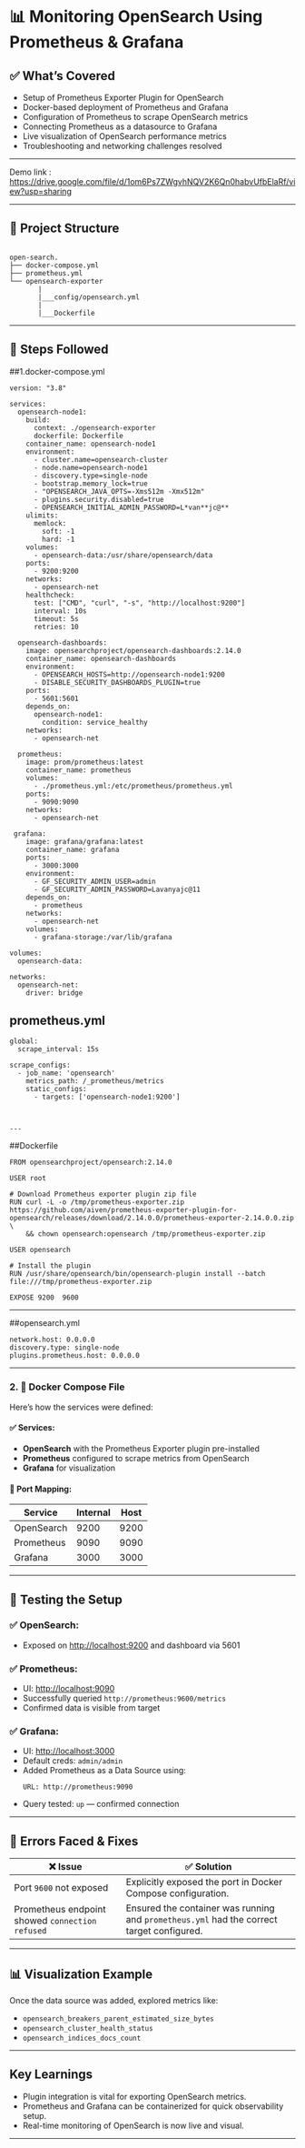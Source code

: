 # 📊 Monitoring OpenSearch Using Prometheus & Grafana
## ✅ What’s Covered

- Setup of Prometheus Exporter Plugin for OpenSearch
- Docker-based deployment of Prometheus and Grafana
- Configuration of Prometheus to scrape OpenSearch metrics
- Connecting Prometheus as a datasource to Grafana
- Live visualization of OpenSearch performance metrics
- Troubleshooting and networking challenges resolved

---
Demo link : https://drive.google.com/file/d/1om6Ps7ZWgvhNQV2K6Qn0habvUfbElaRf/view?usp=sharing

---

## 📁 Project Structure

```

open-search.
├── docker-compose.yml
├── prometheus.yml
└── opensearch-exporter
       |
       |___config/opensearch.yml
       |
       |___Dockerfile
```

---

## 🚀 Steps Followed

##1.docker-compose.yml
```
version: "3.8"

services:
  opensearch-node1:
    build:
      context: ./opensearch-exporter
      dockerfile: Dockerfile
    container_name: opensearch-node1
    environment:
      - cluster.name=opensearch-cluster
      - node.name=opensearch-node1
      - discovery.type=single-node
      - bootstrap.memory_lock=true
      - "OPENSEARCH_JAVA_OPTS=-Xms512m -Xmx512m"
      - plugins.security.disabled=true
      - OPENSEARCH_INITIAL_ADMIN_PASSWORD=L*van**jc@**
    ulimits:
      memlock:
        soft: -1
        hard: -1
    volumes:
      - opensearch-data:/usr/share/opensearch/data
    ports:
      - 9200:9200
    networks:
      - opensearch-net
    healthcheck:
      test: ["CMD", "curl", "-s", "http://localhost:9200"]
      interval: 10s
      timeout: 5s
      retries: 10

  opensearch-dashboards:
    image: opensearchproject/opensearch-dashboards:2.14.0
    container_name: opensearch-dashboards
    environment:
      - OPENSEARCH_HOSTS=http://opensearch-node1:9200
      - DISABLE_SECURITY_DASHBOARDS_PLUGIN=true
    ports:
      - 5601:5601
    depends_on:
      opensearch-node1:
        condition: service_healthy
    networks:
      - opensearch-net

  prometheus:
    image: prom/prometheus:latest
    container_name: prometheus
    volumes:
      - ./prometheus.yml:/etc/prometheus/prometheus.yml
    ports:
      - 9090:9090
    networks:
      - opensearch-net

 grafana:
    image: grafana/grafana:latest
    container_name: grafana
    ports:
      - 3000:3000
    environment:
      - GF_SECURITY_ADMIN_USER=admin
      - GF_SECURITY_ADMIN_PASSWORD=Lavanyajc@11
    depends_on:
      - prometheus
    networks:
      - opensearch-net
    volumes:
      - grafana-storage:/var/lib/grafana

volumes:
  opensearch-data:

networks:
  opensearch-net:
    driver: bridge

```

## prometheus.yml
```
global:
  scrape_interval: 15s

scrape_configs:
  - job_name: 'opensearch'
    metrics_path: /_prometheus/metrics
    static_configs:
      - targets: ['opensearch-node1:9200']



---
```
##Dockerfile

```
FROM opensearchproject/opensearch:2.14.0

USER root

# Download Prometheus exporter plugin zip file
RUN curl -L -o /tmp/prometheus-exporter.zip https://github.com/aiven/prometheus-exporter-plugin-for-opensearch/releases/download/2.14.0.0/prometheus-exporter-2.14.0.0.zip \
    && chown opensearch:opensearch /tmp/prometheus-exporter.zip

USER opensearch

# Install the plugin
RUN /usr/share/opensearch/bin/opensearch-plugin install --batch file:///tmp/prometheus-exporter.zip

EXPOSE 9200  9600

```
---

##opensearch.yml
```
network.host: 0.0.0.0
discovery.type: single-node
plugins.prometheus.host: 0.0.0.0

```
---

### 2. 🐳 Docker Compose File

Here’s how the services were defined:

#### ✅ Services:

- **OpenSearch** with the Prometheus Exporter plugin pre-installed
- **Prometheus** configured to scrape metrics from OpenSearch
- **Grafana** for visualization

#### 🚨 Port Mapping:

| Service     | Internal | Host          |
|-------------|----------|---------------|
| OpenSearch  | 9200     | 9200          |
| Prometheus  | 9090     | 9090          |
| Grafana     | 3000     | 3000          |

---



## 🧪 Testing the Setup

### ✅ OpenSearch:
* Exposed on [http://localhost:9200](http://localhost:9200) and dashboard via 5601

### ✅ Prometheus:
* UI: [http://localhost:9090](http://localhost:9090)
* Successfully queried `http://prometheus:9600/metrics`
* Confirmed data is visible from target

### ✅ Grafana:
* UI: [http://localhost:3000](http://localhost:3000)
* Default creds: `admin/admin`
* Added Prometheus as a Data Source using:
  ```
  URL: http://prometheus:9090
  ```
* Query tested: `up` — confirmed connection
---

## 🐞 Errors Faced & Fixes

| ❌ Issue                                    | ✅ Solution                                                   |
|--------------------------------------------|--------------------------------------------------------------|
| Port `9600` not exposed                     | Explicitly exposed the port in Docker Compose configuration. |
| Prometheus endpoint showed `connection refused` | Ensured the container was running and `prometheus.yml` had the correct target configured. |

---

## 📊 Visualization Example
Once the data source was added, explored metrics like:
* `opensearch_breakers_parent_estimated_size_bytes`
* `opensearch_cluster_health_status`
* `opensearch_indices_docs_count`

---

## Key Learnings
* Plugin integration is vital for exporting OpenSearch metrics.
* Prometheus and Grafana can be containerized for quick observability setup.
* Real-time monitoring of OpenSearch is now live and visual.

---


